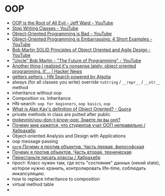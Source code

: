# OOP
- [OOP is the Root of All Evil - Jeff Ward - YouTube](https://www.youtube.com/watch?v=748TEIIlg14)
- [Stop Writing Classes - YouTube](https://www.youtube.com/watch?v=o9pEzgHorH0)
- [Object-Oriented Programming is Bad - YouTube](https://www.youtube.com/watch?v=QM1iUe6IofM)
- [Object-Oriented Programming is Embarrassing: 4 Short Examples - YouTube](https://www.youtube.com/watch?v=IRTfhkiAqPw)
- [Bob Martin SOLID Principles of Object Oriented and Agile Design - YouTube](https://www.youtube.com/watch?v=TMuno5RZNeE)
- ["Uncle" Bob Martin - "The Future of Programming" - YouTube](https://www.youtube.com/watch?v=ecIWPzGEbFc)
- [Another thing I realized it's nonsense lately: object oriented programming. It'... | Hacker News](https://news.ycombinator.com/item?id=15644589)
- [getters setters - HN Search powered by Algolia](https://hn.algolia.com/?query=&sort=byPopularity&prefix&page=0&dateRange=all&type=story)
- always (for all classes you write) override `toString` / `__repr__` / `__str__` method 
- inheritance without oop
- Composition vs. Inheritance
- HN-search: `oop for beginners`, `oop basics`, `oop`
- [What is Alan Kay's definition of Object Oriented? - Quora](https://www.quora.com/What-is-Alan-Kays-definition-of-Object-Oriented)
- private methods in class are putted after public
- [mokevnin/you-don-t-know-oop: Знаете ли вы ооп?](https://github.com/mokevnin/you-don-t-know-oop)
- [Почему мне кажется, что студентов учат ООП неправильно / Хабрахабр](https://habrahabr.ru/post/345658/)
- Object-oriented Analysis and Design with Applications
- oop message passing
- [`norm` Почему я против объектов. Часть первая, философская](http://grishaev.me/oop-1)
- [Почему я против объектов. Часть вторая, техническая](http://grishaev.me/oop-2)
- [Перестаньте писать классы / Хабрахабр](https://habrahabr.ru/post/140581/)
- прост: Класс нужен там, где есть "состояние" данных (некий state), которое нужно хранить, контролировать life-time, соблюдать инкапсуляцию.
- how to replace inheritance to composition
- virtual method table
- 
